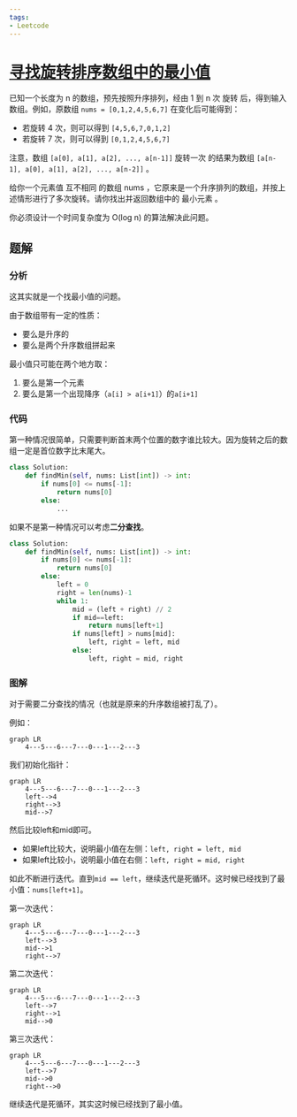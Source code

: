 ```yaml
---
tags:
- Leetcode
---
```


# [寻找旋转排序数组中的最小值](https://leetcode.cn/problems/find-minimum-in-rotated-sorted-array/description/)

已知一个长度为 n 的数组，预先按照升序排列，经由 1 到 n 次 旋转 后，得到输入数组。例如，原数组 `nums = [0,1,2,4,5,6,7]` 在变化后可能得到：

- 若旋转 4 次，则可以得到 `[4,5,6,7,0,1,2]`
- 若旋转 7 次，则可以得到 `[0,1,2,4,5,6,7]`

注意，数组 `[a[0], a[1], a[2], ..., a[n-1]]` 旋转一次 的结果为数组 `[a[n-1], a[0], a[1], a[2], ..., a[n-2]]` 。

给你一个元素值 互不相同 的数组 nums ，它原来是一个升序排列的数组，并按上述情形进行了多次旋转。请你找出并返回数组中的 最小元素 。

你必须设计一个时间复杂度为 O(log n) 的算法解决此问题。

## 题解

### 分析

这其实就是一个找最小值的问题。

由于数组带有一定的性质：

- 要么是升序的
- 要么是两个升序数组拼起来

最小值只可能在两个地方取：

1. 要么是第一个元素
2. 要么是第一个出现降序（`a[i] > a[i+1]`）的`a[i+1]`

### 代码

第一种情况很简单，只需要判断首末两个位置的数字谁比较大。因为旋转之后的数组一定是首位数字比末尾大。

```python
class Solution:
    def findMin(self, nums: List[int]) -> int:
        if nums[0] <= nums[-1]:
            return nums[0]
        else:
            ...
```

如果不是第一种情况可以考虑**二分查找**。

```python
class Solution:
    def findMin(self, nums: List[int]) -> int:
        if nums[0] <= nums[-1]:
            return nums[0]
        else:
            left = 0
            right = len(nums)-1
            while 1:
                mid = (left + right) // 2
                if mid==left:
                    return nums[left+1]
                if nums[left] > nums[mid]:
                    left, right = left, mid
                else:
                    left, right = mid, right
```

### 图解

对于需要二分查找的情况（也就是原来的升序数组被打乱了）。

例如：

```mermaid
graph LR
    4---5---6---7---0---1---2---3
```

我们初始化指针：

```mermaid
graph LR
    4---5---6---7---0---1---2---3
    left-->4
    right-->3
    mid-->7
```

然后比较left和mid即可。

- 如果left比较大，说明最小值在左侧：`left, right = left, mid`
- 如果left比较小，说明最小值在右侧：`left, right = mid, right`

如此不断进行迭代。直到`mid == left`，继续迭代是死循环。这时候已经找到了最小值：`nums[left+1]`。

第一次迭代：

```mermaid
graph LR
    4---5---6---7---0---1---2---3
    left-->3
    mid-->1
    right-->7
```

第二次迭代：

```mermaid
graph LR
    4---5---6---7---0---1---2---3
    left-->7
    right-->1
    mid-->0
```

第三次迭代：

```mermaid
graph LR
    4---5---6---7---0---1---2---3
    left-->7
    mid-->0
    right-->0
```

继续迭代是死循环，其实这时候已经找到了最小值。
